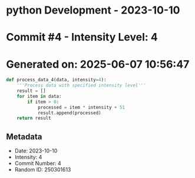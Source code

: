 ﻿# python Development - 2023-10-10
# Commit #4 - Intensity Level: 4
# Generated on: 2025-06-07 10:56:47
```python
def process_data_4(data, intensity=4):
    '''Process data with specified intensity level'''
    result = []
    for item in data:
        if item > 0:
            processed = item * intensity + 51
            result.append(processed)
    return result
```
## Metadata
- Date: 2023-10-10
- Intensity: 4
- Commit Number: 4
- Random ID: 250301613
